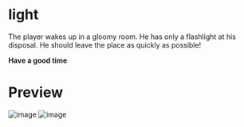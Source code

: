# light
The player wakes up in a gloomy room. He has only a flashlight at his disposal. He should leave the place as quickly as possible!

**Have a good time**
# Preview
![image](https://user-images.githubusercontent.com/70756768/223875556-2067442e-2ec1-4ffc-960f-e347128f4e7a.png)
![image](https://user-images.githubusercontent.com/70756768/223875712-846d2ac6-b365-4b4b-9657-af6cacc8f80a.png)
